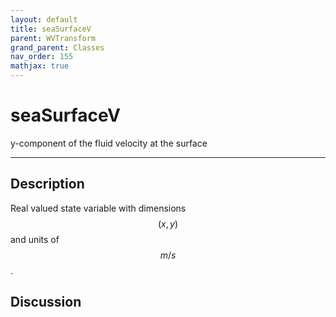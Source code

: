 ```yaml
---
layout: default
title: seaSurfaceV
parent: WVTransform
grand_parent: Classes
nav_order: 155
mathjax: true
---
```


#  seaSurfaceV

y-component of the fluid velocity at the surface


---

## Description
Real valued state variable with dimensions $$(x,y)$$ and units of $$m/s$$.

## Discussion

